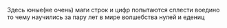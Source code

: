 Здесь юные(не очень) маги строк и цифр попытаются сплести воедино то чему научились за пару лет в мире волшебства нулей и едениц